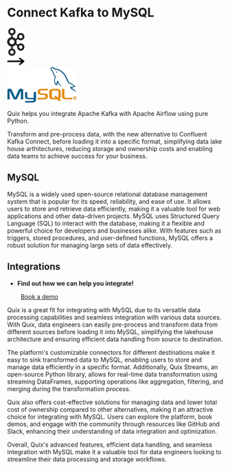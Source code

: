# Connect Kafka to MySQL

<div class="connect-images cards blog-grid-card" markdown>
<div>
<img src="../images/kafka_logo.png" width="40px" />
</div>
<div>
<img src="../images/arrow.svg" width="40px" />
</div>
<div>
<img src="./images/mysql_1.jpg" />
</div>
</div>

Quix helps you integrate Apache Kafka with Apache Airflow using pure Python.

Transform and pre-process data, with the new alternative to Confluent Kafka Connect, before loading it into a specific format, simplifying data lake house arthitectures, reducing storage and ownership costs and enabling data teams to achieve success for your business.

## MySQL

MySQL is a widely used open-source relational database management system that is popular for its speed, reliability, and ease of use. It allows users to store and retrieve data efficiently, making it a valuable tool for web applications and other data-driven projects. MySQL uses Structured Query Language (SQL) to interact with the database, making it a flexible and powerful choice for developers and businesses alike. With features such as triggers, stored procedures, and user-defined functions, MySQL offers a robust solution for managing large sets of data effectively.

## Integrations

<div class="grid cards" markdown>

- __Find out how we can help you integrate!__

    <a class="md-button md-button--primary" href="https://share.hsforms.com/1iW0TmZzKQMChk0lxd_tGiw4yjw2?__hstc=175542013.2303933fbd746c0ac86d9ccbe9bc9100.1728383268831.1729603416735.1729620918855.31&__hssc=175542013.1.1729620918855&__hsfp=2132701734" target="_blank" style="margin:.5rem;">Book a demo</a>

</div>


Quix is a great fit for integrating with MySQL due to its versatile data processing capabilities and seamless integration with various data sources. With Quix, data engineers can easily pre-process and transform data from different sources before loading it into MySQL, simplifying the lakehouse architecture and ensuring efficient data handling from source to destination.

The platform's customizable connectors for different destinations make it easy to sink transformed data to MySQL, enabling users to store and manage data efficiently in a specific format. Additionally, Quix Streams, an open-source Python library, allows for real-time data transformation using streaming DataFrames, supporting operations like aggregation, filtering, and merging during the transformation process.

Quix also offers cost-effective solutions for managing data and lower total cost of ownership compared to other alternatives, making it an attractive choice for integrating with MySQL. Users can explore the platform, book demos, and engage with the community through resources like GitHub and Slack, enhancing their understanding of data integration and optimization.

Overall, Quix's advanced features, efficient data handling, and seamless integration with MySQL make it a valuable tool for data engineers looking to streamline their data processing and storage workflows.

